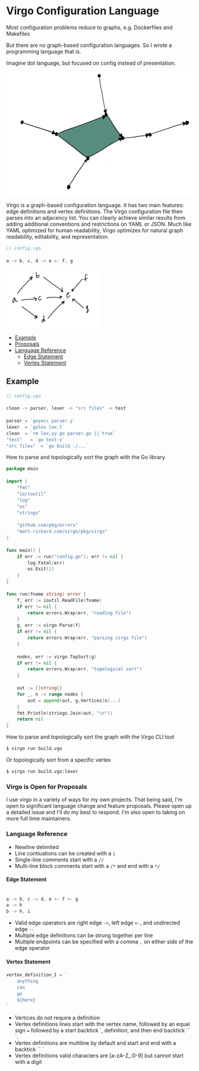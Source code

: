 # Virgo Configuration Language

Most configuration problems reduce to graphs, e.g. Dockerfiles and Makefiles

But there are no graph-based configuration languages. So I wrote a programming language that is.

Imagine dot language, but focused on config instead of presentation.

![Virgo Logo](images/virgolang.png)

Virgo is a graph-based configuration language. It has two main features: edge definitions and vertex definitions. The Virgo configuration file then parses into an adjacency list. You can clearly achieve similar results from adding additional conventions and restrictions on YAML or JSON. Much like YAML optimized for human readability, Virgo optimizes for natural graph readability, editability, and representation.

```go
// config.vgo

a -> b, c, d -> e <- f, g
```

![Virgo Example](images/virgo_example_1.png)

- [Example](#Example)
- [Proposals](#virgo-is-open-for-proposals)
- [Language Reference](#language-reference)
  - [Edge Statement](#edge-statement)
  - [Vertex Statement](#vertex-statement)

## Example

```go
// config.vgo

clean -> parser, lexer -> "src files" -> test

parser = `goyacc parser.y`
lexer  = `golex lex.l`
clean  = `rm lex.yy.go parser.go || true`
"test"   = `go test-v`
"src files"  = `go build ./...`
```

How to parse and topologically sort the graph with the Go library.

```go
package main

import (
	"fmt"
	"io/ioutil"
	"log"
	"os"
	"strings"

	"github.com/pkg/errors"
	"matt-rickard.com/virgo/pkg/virgo"
)

func main() {
	if err := run("config.go"); err != nil {
		log.Fatal(err)
		os.Exit(1)
	}
}

func run(fname string) error {
	f, err := ioutil.ReadFile(fname)
	if err != nil {
		return errors.Wrap(err, "reading file")
	}
	g, err := virgo.Parse(f)
	if err != nil {
		return errors.Wrap(err, "parsing virgo file")
	}

	nodes, err := virgo.TopSort(g)
	if err != nil {
		return errors.Wrap(err, "topological sort")
	}

	out := []string{}
	for _, n := range nodes {
		out = append(out, g.Vertices[n]...)
	}
	fmt.Println(strings.Join(out, "\n"))
	return nil
}
```

How to parse and topologically sort the graph with the Virgo CLI tool

```bash
$ virgo run build.vgo
```

Or topologically sort from a specific vertex

```bash
$ virgo run build.vgo:lexer
```

### Virgo is Open for Proposals

I use virgo in a variety of ways for my own projects. That being said, I'm open to significant language change and feature proposals. Please open up a detailed issue and I'll do my best to respond. I'm also open to taking on more full time maintainers.

### Language Reference

- Newline delimited
- Line contiuations can be created with a `|`
- Single-line comments start with a `//`
- Multi-line block comments start with a `/*` and end with a `*/`

#### Edge Statement

```go

a -> b, c -> d, e <- f <- g
a -> h
b -> h, i

```

- Valid edge operators are right edge `->`, left edge `<-`, and undirected edge `--`
- Multiple edge definitions can be strung together per line
- Multiple endpoints can be specified with a comma `,` on either side of the edge operator

#### Vertex Statement

```go
vertex_definition_1 = `
    anything
    can
    go
    ${here}
`
```

- Vertices do not require a definition
- Vertex definitions lines start with the vertex name, followed by an equal sign `=` followed by a start backtick \`, definition, and then end backtick `` `.
- Vertex definitions are multiline by default and start and end with a backtick `` `
- Vertex definitions valid characters are [a-zA-Z_:0-9] but cannot start with a digit
